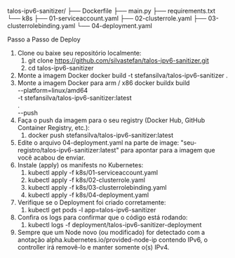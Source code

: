 talos-ipv6-sanitizer/
├── Dockerfile
├── main.py
├── requirements.txt
└── k8s
    ├── 01-serviceaccount.yaml
    ├── 02-clusterrole.yaml
    ├── 03-clusterrolebinding.yaml
    └── 04-deployment.yaml
    
Passo a Passo de Deploy
1. Clone ou baixe seu repositório localmente:
   1. git clone https://github.com/silvastefan/talos-ipv6-sanitizer.git
   2. cd talos-ipv6-sanitizer
2. Monte a imagem Docker 
   docker build -t stefansilva/talos-ipv6-sanitizer .
3. Monte a imagem Docker para arm / x86
   docker buildx build \
  --platform=linux/amd64 \
  -t stefansilva/talos-ipv6-sanitizer:latest \
  . \
  --push
1. Faça o push da imagem para o seu registry (Docker Hub, GitHub Container Registry, etc.):
   1. docker push stefansilva/talos-ipv6-sanitizer:latest
2. Edite o arquivo 04-deployment.yaml na parte de image: "seu-registro/talos-ipv6-sanitizer:latest" para apontar para a imagem que você acabou de enviar.
3. Instale (apply) os manifests no Kubernetes:
   1. kubectl apply -f k8s/01-serviceaccount.yaml
   2. kubectl apply -f k8s/02-clusterrole.yaml
   3. kubectl apply -f k8s/03-clusterrolebinding.yaml
   4. kubectl apply -f k8s/04-deployment.yaml
4. Verifique se o Deployment foi criado corretamente:
   1. kubectl get pods -l app=talos-ipv6-sanitizer
5. Confira os logs para confirmar que o código está rodando:
   1. kubectl logs -f deployment/talos-ipv6-sanitizer-deployment
6. Sempre que um Node novo (ou modificado) for detectado com a anotação
alpha.kubernetes.io/provided-node-ip contendo IPv6, o controller irá removê-lo e manter somente o(s) IPv4.